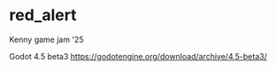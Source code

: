 # red_alert
Kenny game jam '25

Godot 4.5 beta3
https://godotengine.org/download/archive/4.5-beta3/
